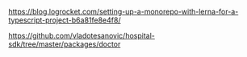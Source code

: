 https://blog.logrocket.com/setting-up-a-monorepo-with-lerna-for-a-typescript-project-b6a81fe8e4f8/

https://github.com/vladotesanovic/hospital-sdk/tree/master/packages/doctor